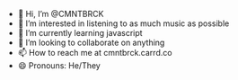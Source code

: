 - 👋 Hi, I’m @CMNTBRCK
- 👀 I’m interested in listening to as much music as possible
- 🌱 I’m currently learning javascript
- 💞️ I’m looking to collaborate on anything
- 📫 How to reach me at cmntbrck.carrd.co
- 😄 Pronouns: He/They

<!---
CMNTBRCK/CMNTBRCK is a ✨ special ✨ repository because its `README.md` (this file) appears on your GitHub profile.
You can click the Preview link to take a look at your changes.
--->
